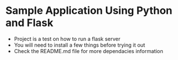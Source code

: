 # Sample Application Using Python and Flask
- Project is a test on how to run a flask server
- You will need to install a few things before trying it out
- Check the README.md file for more dependacies information


